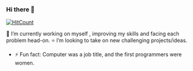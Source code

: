 ### Hi there 👋


  [![HitCount](http://hits.dwyl.com/Dagmawi-M/{project}.svg?style=flat-square)](http://hits.dwyl.com/Dagmawi-M/{project})
  



:rocket: I’m currently working on myself , improving my skills and facing each problem head-on. 
 :star: I’m looking to take on new challenging projects/ideas. 





- ⚡ Fun fact:   Computer was a job title, and the first programmers were women.
<!--
**Dagmawi-M/Dagmawi-M** is a ✨ _special_ ✨ repository because its `README.md` (this file) appears on your GitHub profile.

My life gist :

- :rocket: I’m currently working on myself , honing my skills and becoming a better version.
- 👯 I’m looking to take on new challenging projects/ideas. 
- 🌱 I’m currently learning to 
- ⚡ Fun fact: ...

- 🤔 I’m looking for help with ...
- 💬 Ask me about ...
- 📫 How to reach me: ...
- 😄 Pronouns: ...

-->
